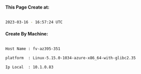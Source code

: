 
   
#### This Page Create at:

```bash

2023-03-16 - 16:57:24 UTC

```

#### Create By Machine:

```bash

Host Name : fv-az395-351

platform  : Linux-5.15.0-1034-azure-x86_64-with-glibc2.35

Ip Local  : 10.1.0.83

```


